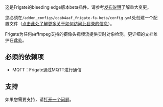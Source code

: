 这是Frigate的bleeding edge版本beta插件。请参考[发布说明](https://github.com/blakeblackshear/frigate/releases)了解重大变更。

您必须在`/addon_configs/ccab4aaf_frigate-fa-beta/config.yml`处创建一个配置文件（[点击此处了解更多关于如何访问此目录的信息](https://docs.frigate.video/configuration/#accessing-add-on-config-dir)）。

Frigate为任何由ffmpeg支持的摄像头视频流提供实时对象检测。更详细的文档维护在[此处](https://docs.frigate.video)。

## 必须的依赖项

- MQTT：Frigate通过MQTT进行通信

## 支持

如果您需要支持，请[打开一个问题](https://github.com/blakeblackshear/frigate/issues/new/choose)。